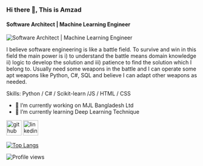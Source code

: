 ### Hi there 👋, This is Amzad
#### Software Architect | Machine Learning Engineer
![Software Architect | Machine Learning Engineer](https://arturssmirnovs.github.io/github-profile-readme-generator/images/banner.png)

I believe software engineering is like a battle field. To survive and win in this field the main power is i) to understand the battle means domain knowledge ii) logic to develop the solution and iii) patience to find the solution which I belong to. Usually need some weapons in the battle and I can operate some apt weapons like Python, C#, SQL and believe I can adapt other weapons as needed.

Skills: Python / C# / Scikit-learn /JS / HTML / CSS

- 🔭 I’m currently working on MJL Bangladesh Ltd 
- 🌱 I’m currently learning Deep Learning Technique 


[<img src='https://cdn.jsdelivr.net/npm/simple-icons@3.0.1/icons/github.svg' alt='github' height='40'>](https://github.com/bdamzad)  [<img src='https://cdn.jsdelivr.net/npm/simple-icons@3.0.1/icons/linkedin.svg' alt='linkedin' height='40'>](https://www.linkedin.com/in/https://www.linkedin.com/in/amzad-hossain-45523218//)  

[![Top Langs](https://github-readme-stats.vercel.app/api/top-langs/?username=bdamzad)](https://github.com/anuraghazra/github-readme-stats)

![Profile views](https://gpvc.arturio.dev/bdamzad)  
